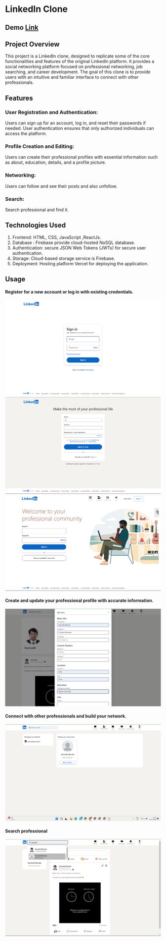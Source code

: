 
# LinkedIn Clone

## Demo <a href="https://linkedin-clone-v2.vercel.app/" alt="link"> Link</a>


## Project Overview
This project is a LinkedIn clone, designed to replicate some of the core functionalities and features of the original LinkedIn platform. It provides a social networking platform focused on professional networking, job searching, and career development. The goal of this clone is to provide users with an intuitive and familiar interface to connect with other professionals.

## Features
<p><h3>User Registration and Authentication:</h3>Users can sign up for an account, log in, and reset their passwords if needed. User authentication ensures that only authorized individuals can access the platform.</p>

<p><h3>Profile Creation and Editing:</h3> Users can create their professional profiles with essential information such as about, education, details, and a profile picture.</p>

<p><h3>Networking:</h3> Users can follow and see their posts and also unfollow.</p>

<p><h3>Search:</h3> Search professional and find it.</p>

## Technologies Used
<ol>
<li>Frontend: HTML, CSS, JavaScript ,ReactJs.</li>

<li>Database : Firebase provide cloud-hosted NoSQL database.</li>

<li>Authentication: secure JSON Web Tokens (JWTs) for secure user authentication.</li>

<li>Storage: Cloud-based storage service is Firebase.</li>

<li>Deployment: Hosting platform Vercel for deploying the application.</li>
</ol>

## Usage
<h4>Register for a new account or log in with existing credentials.</h4>
<img src="https://github.com/Somnath64/LinkedinClone/blob/master/Linkedin_Images/LInkedin%20sighin%20page.png" alt="linkedin signin" ><img src="https://github.com/Somnath64/LinkedinClone/blob/master/Linkedin_Images/Linked%20Signup%20page.png" alt="linkedin signup" >
<img src="https://github.com/Somnath64/LinkedinClone/blob/master/Linkedin_Images/linkedin%20home%20page.png" alt="main page">

<h4>Create and update your professional profile with accurate information.</h4>
<img src="https://github.com/Somnath64/LinkedinClone/blob/master/Linkedin_Images/linkedin%20Update%20Profile.png" alt="linkedin Profile">

<h4>Connect with other professionals and build your network.</h4>
<img src="https://github.com/Somnath64/LinkedinClone/blob/master/Linkedin_Images/linkedin%20network%20page.png" alt="linkedin network page">

<h4>Search professional </h4>
<img src="https://github.com/Somnath64/LinkedinClone/blob/master/Linkedin_Images/Linkedin%20Search%20user.png" alt="linkedin search user">
